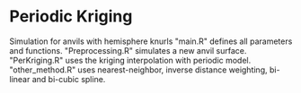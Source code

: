 # Periodic Kriging
Simulation for anvils with hemisphere knurls
"main.R" defines all parameters and functions.
"Preprocessing.R" simulates a new anvil surface.
"PerKriging.R" uses the kriging interpolation with periodic model.
"other_method.R" uses nearest-neighbor, inverse distance weighting, bi-linear and bi-cubic spline.
